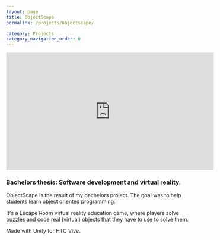 ```yaml
---
layout: page
title: ObjectScape
permalink: /projects/objectscape/

category: Projects
category_navigation_order: 0
---
```


<iframe width="560" height="315" src="https://www.youtube.com/embed/4LUH25ks2QY?rel=0" frameborder="0" allow="autoplay; encrypted-media" allowfullscreen> </iframe>

### Bachelors thesis: Software development and virtual reality. ###
ObjectScape is the result of my bachelors project. The goal was to help students learn object oriented programming.

It's a Escape Room virtual reality education game, where players solve puzzles and code real (virtual) objects that they have to use to solve them.

Made with Unity for HTC Vive.
